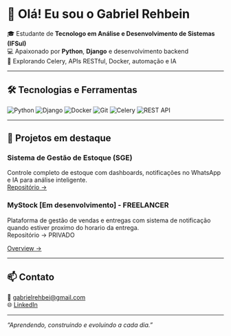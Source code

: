 # 👋 Olá! Eu sou o Gabriel Rehbein

🎓 Estudante de **Tecnologo em Análise e Desenvolvimento de Sistemas (IFSul)**  
💻 Apaixonado por **Python**, **Django** e desenvolvimento backend  
🚀 Explorando Celery, APIs RESTful, Docker, automação e IA

---

## 🛠 Tecnologias e Ferramentas

![Python](https://img.shields.io/badge/-Python-3776AB?style=for-the-badge&logo=python&logoColor=white)
![Django](https://img.shields.io/badge/-Django-092E20?style=for-the-badge&logo=django&logoColor=white)
![Docker](https://img.shields.io/badge/-Docker-2496ED?style=for-the-badge&logo=docker&logoColor=white)
![Git](https://img.shields.io/badge/-Git-F05032?style=for-the-badge&logo=git&logoColor=white)
![Celery](https://img.shields.io/badge/-Celery-4B8BBE?style=for-the-badge&logo=python&logoColor=white)
![REST API](https://img.shields.io/badge/-REST_API-0088CC?style=for-the-badge&logo=swagger&logoColor=white)

---

## 📂 Projetos em destaque

### Sistema de Gestão de Estoque (SGE)  
Controle completo de estoque com dashboards, notificações no WhatsApp e IA para análise inteligente.  
[Repositório →](https://github.com/GabrielRehbein/SGE.git)

### MyStock [Em desenvolvimento] - FREELANCER
Plataforma de gestão de vendas e entregas com sistema de notificação quando estiver proximo do horario da entrega.  
Repositório → PRIVADO

[Overview →](https://www.linkedin.com/posts/gabrielrehbeindev_python-django-fastapi-activity-7330804646501875712-ak_g?utm_source=share&utm_medium=member_desktop&rcm=ACoAAExFk38ByWKi4XhY2mgtfMHU4zPuO-ULLNI)

---

## 📫 Contato

📧 gabrielrehbei@gmail.com  
🌐 [LinkedIn](https://www.linkedin.com/in/gabrielrehbeindev/)

---

*“Aprendendo, construindo e evoluindo a cada dia.”*

